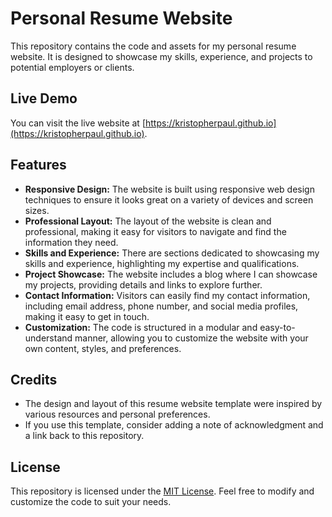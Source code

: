 # Personal Resume Website

This repository contains the code and assets for my personal resume website. It is designed to showcase my skills, experience, and projects to potential employers or clients.

## Live Demo

You can visit the live website at [https://kristopherpaul.github.io](https://kristopherpaul.github.io).

## Features

- **Responsive Design:** The website is built using responsive web design techniques to ensure it looks great on a variety of devices and screen sizes.
- **Professional Layout:** The layout of the website is clean and professional, making it easy for visitors to navigate and find the information they need.
- **Skills and Experience:** There are sections dedicated to showcasing my skills and experience, highlighting my expertise and qualifications.
- **Project Showcase:** The website includes a blog where I can showcase my projects, providing details and links to explore further.
- **Contact Information:** Visitors can easily find my contact information, including email address, phone number, and social media profiles, making it easy to get in touch.
- **Customization:** The code is structured in a modular and easy-to-understand manner, allowing you to customize the website with your own content, styles, and preferences.

## Credits

- The design and layout of this resume website template were inspired by various resources and personal preferences.
- If you use this template, consider adding a note of acknowledgment and a link back to this repository.

## License

This repository is licensed under the [MIT License](LICENSE). Feel free to modify and customize the code to suit your needs.
